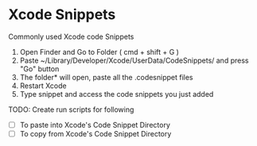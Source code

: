 # Xcode Snippets
Commonly used Xcode code Snippets

1. Open Finder and Go to Folder ( cmd + shift + G )
2. Paste ~/Library/Developer/Xcode/UserData/CodeSnippets/ and press "Go" button
3. The folder* will open, paste all the .codesnippet files
4. Restart Xcode
5. Type snippet and access the code snippets you just added

TODO:  Create run scripts for following
- [ ] To paste into Xcode's Code Snippet Directory
- [ ] To copy from Xcode's Code Snippet Directory
